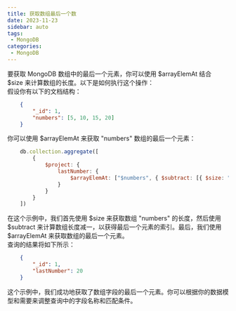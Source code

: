 ```yaml
---
title: 获取数组最后一个数
date: 2023-11-23
sidebar: auto
tags: 
 - MongoDB
categories:
 - MongoDB
---
```


要获取 MongoDB 数组中的最后一个元素，你可以使用 $arrayElemAt 结合 $size 来计算数组的长度。以下是如何执行这个操作：  
假设你有以下的文档结构：  
```json
    {
        "_id": 1,
        "numbers": [5, 10, 15, 20]
    }
```
你可以使用 $arrayElemAt 来获取 "numbers" 数组的最后一个元素：
```javascript
    db.collection.aggregate([
        {
            $project: {
                lastNumber: {
                    $arrayElemAt: ["$numbers", { $subtract: [{ $size: "$numbers" }, 1] }]
                }
            }
        }
    ])
```
在这个示例中，我们首先使用 $size 来获取数组 "numbers" 的长度，然后使用 $subtract 来计算数组长度减一，以获得最后一个元素的索引。最后，我们使用 $arrayElemAt 来获取数组的最后一个元素。  
查询的结果将如下所示：
```json
    {
        "_id": 1,
        "lastNumber": 20
    }
```
这个示例中，我们成功地获取了数组字段的最后一个元素。你可以根据你的数据模型和需要来调整查询中的字段名称和匹配条件。